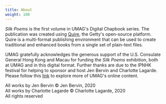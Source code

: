 ```yaml
---
title: About
weight: 100
---
```


*Silk Poems* is the first volume in UMAG's Digital Chapbook series. The publication was created using [Quire](https://gettypubs.github.io/quire/), the Getty's open-source platform. Quire is a multi-format publishing environment that can be used to create traditional and enhanced books from a single set of plain-text files.

UMAG gratefully acknowledges the generous support of the U.S. Consulate General Hong Kong and Macau for funding the *Silk Poems* exhibition, both at UMAG and in this digital format. Further thanks are due to the IPNHK festival for helping to sponsor and host Jen Bervin and Charlotte Lagarde. Please follow this [link](https://www.umag.hku.hk/en/) to explore more of UMAG's online content.

All works by Jen Bervin © Jen Bervin, 2020<br/>
All works by Charlotte Lagarde © Charlotte Lagarde, 2020<br/>
All rights reserved<br/>
